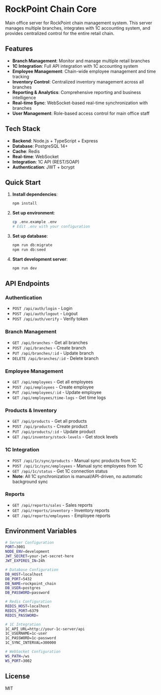 # RockPoint Chain Core

Main office server for RockPoint chain management system. This server manages multiple branches, integrates with 1C accounting system, and provides centralized control for the entire retail chain.

## Features

- **Branch Management**: Monitor and manage multiple retail branches
- **1C Integration**: Full API integration with 1C accounting system
- **Employee Management**: Chain-wide employee management and time tracking
- **Inventory Control**: Centralized inventory management across all branches
- **Reporting & Analytics**: Comprehensive reporting and business intelligence
- **Real-time Sync**: WebSocket-based real-time synchronization with branches
- **User Management**: Role-based access control for main office staff

## Tech Stack

- **Backend**: Node.js + TypeScript + Express
- **Database**: PostgreSQL 14+
- **Cache**: Redis
- **Real-time**: WebSocket
- **Integration**: 1C API (REST/SOAP)
- **Authentication**: JWT + bcrypt

## Quick Start

1. **Install dependencies**:

   ```bash
   npm install
   ```

2. **Set up environment**:

   ```bash
   cp .env.example .env
   # Edit .env with your configuration
   ```

3. **Set up database**:

   ```bash
   npm run db:migrate
   npm run db:seed
   ```

4. **Start development server**:
   ```bash
   npm run dev
   ```

## API Endpoints

### Authentication

- `POST /api/auth/login` - Login
- `POST /api/auth/logout` - Logout
- `POST /api/auth/verify` - Verify token

### Branch Management

- `GET /api/branches` - Get all branches
- `POST /api/branches` - Create branch
- `PUT /api/branches/:id` - Update branch
- `DELETE /api/branches/:id` - Delete branch

### Employee Management

- `GET /api/employees` - Get all employees
- `POST /api/employees` - Create employee
- `PUT /api/employees/:id` - Update employee
- `GET /api/employees/time-logs` - Get time logs

### Products & Inventory

- `GET /api/products` - Get all products
- `POST /api/products` - Create product
- `PUT /api/products/:id` - Update product
- `GET /api/inventory/stock-levels` - Get stock levels

### 1C Integration

- `POST /api/1c/sync/products` - Manual sync products from 1C
- `POST /api/1c/sync/employees` - Manual sync employees from 1C
- `GET /api/1c/status` - Get 1C connection status
- **Note**: All 1C synchronization is manual/API-driven, no automatic background sync

### Reports

- `GET /api/reports/sales` - Sales reports
- `GET /api/reports/inventory` - Inventory reports
- `GET /api/reports/employees` - Employee reports

## Environment Variables

```bash
# Server Configuration
PORT=3001
NODE_ENV=development
JWT_SECRET=your-jwt-secret-here
JWT_EXPIRES_IN=24h

# Database Configuration
DB_HOST=localhost
DB_PORT=5432
DB_NAME=rockpoint_chain
DB_USER=postgres
DB_PASSWORD=password

# Redis Configuration
REDIS_HOST=localhost
REDIS_PORT=6379
REDIS_PASSWORD=

# 1C Integration
1C_API_URL=http://your-1c-server/api
1C_USERNAME=1c-user
1C_PASSWORD=1c-password
1C_SYNC_INTERVAL=300000

# WebSocket Configuration
WS_PATH=/ws
WS_PORT=3002
```

## License

MIT
